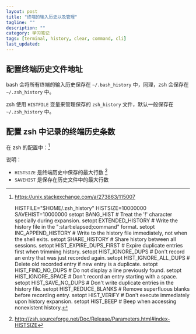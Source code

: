 ```yaml
---
layout: post
title: "终端的输入历史以及管理"
tagline: ""
description: ""
category: 学习笔记
tags: [terminal, history, clear, command, cli]
last_updated:
---
```



## 配置终端历史文件地址
bash 会将所有终端的输入历史保存在 `~/.bash_history` 中，同理，zsh 会保存在 `~/.zsh_history` 中。

zsh 使用 `HISTFILE` 变量来管理保存的 `zsh_history` 文件，默认一般保存在 `~/.zsh_history` 中。


## 配置 zsh 中记录的终端历史条数
在 zsh 的配置中：[^c]

[^c]: <https://unix.stackexchange.com/a/273863/115007>

	HISTFILE="$HOME/.zsh_history"
	HISTSIZE=10000000
	SAVEHIST=10000000
	setopt BANG_HIST                 # Treat the '!' character specially during expansion.
	setopt EXTENDED_HISTORY          # Write the history file in the ":start:elapsed;command" format.
	setopt INC_APPEND_HISTORY        # Write to the history file immediately, not when the shell exits.
	setopt SHARE_HISTORY             # Share history between all sessions.
	setopt HIST_EXPIRE_DUPS_FIRST    # Expire duplicate entries first when trimming history.
	setopt HIST_IGNORE_DUPS          # Don't record an entry that was just recorded again.
	setopt HIST_IGNORE_ALL_DUPS      # Delete old recorded entry if new entry is a duplicate.
	setopt HIST_FIND_NO_DUPS         # Do not display a line previously found.
	setopt HIST_IGNORE_SPACE         # Don't record an entry starting with a space.
	setopt HIST_SAVE_NO_DUPS         # Don't write duplicate entries in the history file.
	setopt HIST_REDUCE_BLANKS        # Remove superfluous blanks before recording entry.
	setopt HIST_VERIFY               # Don't execute immediately upon history expansion.
	setopt HIST_BEEP                 # Beep when accessing nonexistent history.


说明：

- `HISTSIZE` 是终端历史中保存的最大行数 [^histsize]
- `SAVEHIST` 是保存在历史文件中的最大行数


[^histsize]: <http://zsh.sourceforge.net/Doc/Release/Parameters.html#index-HISTSIZE>


